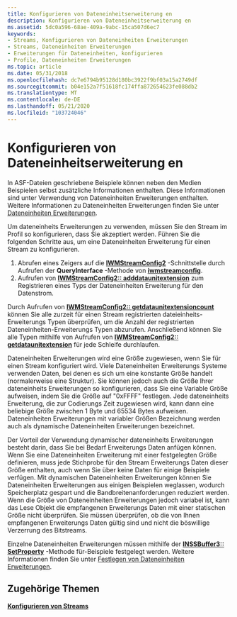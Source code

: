 ```yaml
---
title: Konfigurieren von Dateneinheitserweiterung en
description: Konfigurieren von Dateneinheitserweiterung en
ms.assetid: 5dc0a596-68ae-409a-9abc-15ca507d6ec7
keywords:
- Streams, Konfigurieren von Dateneinheiten Erweiterungen
- Streams, Dateneinheiten Erweiterungen
- Erweiterungen für Dateneinheiten, konfigurieren
- Profile, Dateneinheiten Erweiterungen
ms.topic: article
ms.date: 05/31/2018
ms.openlocfilehash: dc7e6794b95128d180bc3922f9bf03a15a2749df
ms.sourcegitcommit: b04e152a7f51618fc174ffa872654623fe088db2
ms.translationtype: MT
ms.contentlocale: de-DE
ms.lasthandoff: 05/21/2020
ms.locfileid: "103724046"
---
```

# <a name="configuring-data-unit-extensions"></a>Konfigurieren von Dateneinheitserweiterung en

In ASF-Dateien geschriebene Beispiele können neben den Medien Beispielen selbst zusätzliche Informationen enthalten. Diese Informationen sind unter Verwendung von Dateneinheiten Erweiterungen enthalten. Weitere Informationen zu Dateneinheiten Erweiterungen finden Sie unter [Dateneinheiten Erweiterungen](data-unit-extensions.md).

Um dateneinheits Erweiterungen zu verwenden, müssen Sie den Stream im Profil so konfigurieren, dass Sie akzeptiert werden. Führen Sie die folgenden Schritte aus, um eine Dateneinheiten Erweiterung für einen Stream zu konfigurieren.

1.  Abrufen eines Zeigers auf die [**IWMStreamConfig2**](/previous-versions/windows/desktop/api/wmsdkidl/nn-wmsdkidl-iwmstreamconfig2) -Schnittstelle durch Aufrufen der **QueryInterface** -Methode von [**iwmstreamconfig**](/previous-versions/windows/desktop/api/wmsdkidl/nn-wmsdkidl-iwmstreamconfig).
2.  Aufrufen von [**IWMStreamConfig2:: adddataunitextension**](/previous-versions/windows/desktop/api/Wmsdkidl/nf-wmsdkidl-iwmstreamconfig2-adddataunitextension) zum Registrieren eines Typs der Dateneinheiten Erweiterung für den Datenstrom.

Durch Aufrufen von [**IWMStreamConfig2:: getdataunitextensioncount**](/previous-versions/windows/desktop/api/wmsdkidl/nf-wmsdkidl-iwmstreamconfig2-getdataunitextensioncount) können Sie alle zurzeit für einen Stream registrierten dateieinheits-Erweiterungs Typen überprüfen, um die Anzahl der registrierten Dateneinheiten-Erweiterungs Typen abzurufen. Anschließend können Sie alle Typen mithilfe von Aufrufen von [**IWMStreamConfig2:: getdataunitextension**](/previous-versions/windows/desktop/api/Wmsdkidl/nf-wmsdkidl-iwmstreamconfig2-getdataunitextension) für jede Schleife durchlaufen.

Dateneinheiten Erweiterungen wird eine Größe zugewiesen, wenn Sie für einen Stream konfiguriert wird. Viele Dateneinheiten Erweiterungs Systeme verwenden Daten, bei denen es sich um eine konstante Größe handelt (normalerweise eine Struktur). Sie können jedoch auch die Größe Ihrer dateneinheits Erweiterungen so konfigurieren, dass Sie eine Variable Größe aufweisen, indem Sie die Größe auf "0xFFFF" festlegen. Jede dateneinheits Erweiterung, die zur Codierungs Zeit zugewiesen wird, kann dann eine beliebige Größe zwischen 1 Byte und 65534 Bytes aufweisen. Dateneinheiten Erweiterungen mit variabler Größen Bezeichnung werden auch als dynamische Dateneinheiten Erweiterungen bezeichnet.

Der Vorteil der Verwendung dynamischer dateneinheits Erweiterungen besteht darin, dass Sie bei Bedarf Erweiterungs Daten anfügen können. Wenn Sie eine Dateneinheiten Erweiterung mit einer festgelegten Größe definieren, muss jede Stichprobe für den Stream Erweiterungs Daten dieser Größe enthalten, auch wenn Sie über keine Daten für einige Beispiele verfügen. Mit dynamischen Dateneinheiten Erweiterungen können Sie Dateneinheiten Erweiterungen aus einigen Beispielen weglassen, wodurch Speicherplatz gespart und die Bandbreitenanforderungen reduziert werden. Wenn die Größe von Dateneinheiten Erweiterungen jedoch variabel ist, kann das Lese Objekt die empfangenen Erweiterungs Daten mit einer statischen Größe nicht überprüfen. Sie müssen überprüfen, ob die von Ihnen empfangenen Erweiterungs Daten gültig sind und nicht die böswillige Verzerrung des Bitstreams.

Einzelne Dateneinheiten Erweiterungen müssen mithilfe der [**INSSBuffer3:: SetProperty**](/previous-versions/windows/desktop/api/Wmsbuffer/nf-wmsbuffer-inssbuffer3-setproperty) -Methode für-Beispiele festgelegt werden. Weitere Informationen finden Sie unter [Festlegen von Dateneinheiten Erweiterungen](setting-data-unit-extensions.md).

## <a name="related-topics"></a>Zugehörige Themen

<dl> <dt>

[**Konfigurieren von Streams**](configuring-streams.md)
</dt> </dl>

 

 




